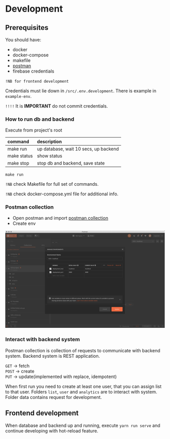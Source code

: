 # Development

## Prerequisites
You should have:
* docker
* docker-compose
* makefile
* [postman](https://www.postman.com/)
* firebase credentials

`!NB for frontend development`   

Credentials must lie down in `/src/.env.development`. There is example in `example-env`.

`!!!!` It is **IMPORTANT** do not commit credentials.   

### How to run db and backend
Execute from project's root


| command       | description   | 
|:------------- |:-------------| 
| make run      | up database, wait 10 secs, up backend | 
| make status   | show status                     | 
| make stop     | stop db and backend, save state | 

`make run`

`!NB` check Makefile for full set of commands.

`!NB` check docker-compose.yml file for additional info.

### Postman collection
* Open postman and import [postman collection](https://www.getpostman.com/collections/773a9544c72bb200bf09)
* Create env 
 
![img](./pic/vars.png)

### Interact with backend system
Postman collection is collection of requests to communicate with backend system.
Backend system is REST application.

`GET`     -> fetch   
`POST`    -> create  
`PUT`     -> update(implemented with replace, idempotent)

When first run you need to create at least one user, that you can assign list to that user.
Folders `list`, `user` and `analytics` are to interact with system.
Folder data contains request for development.  

## Frontend development
When database and backend up and running, execute 
`yarn run serve` and continue developing with hot-reload feature.

